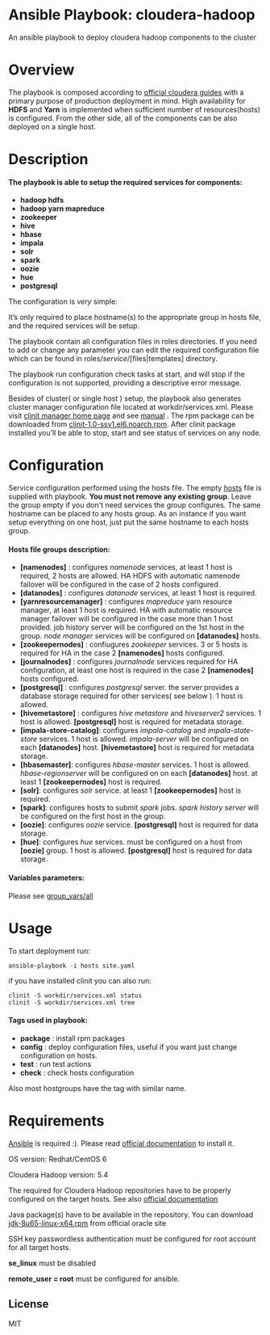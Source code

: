 # Ansible Playbook: cloudera-hadoop 

An ansible playbook to deploy cloudera hadoop components to the cluster
# Overview
The playbook is composed according to [official cloudera guides](http://www.cloudera.com/content/www/en-us/documentation/enterprise/5-4-x/topics/cdh_ig_command_line.html) with a primary purpose of production deployment in mind. High availability for **HDFS** and **Yarn** is implemented when sufficient number of resources(hosts) is configured. From the other side, all of the components can be also deployed on a single host.

# Description
#### The playbook is able to setup the required services for components:
* **hadoop hdfs**
* **hadoop yarn mapreduce**
* **zookeeper**
* **hive**
* **hbase**
* **impala**
* **solr**
* **spark**
* **oozie**
* **hue**
* **postgresql** 

The configuration is _very_ simple:

It’s only required to place hostname(s) to the appropriate group in hosts file, and the required services will be setup.

The playbook contain all configuration files in roles directories. If you need to add or change any parameter you can edit
the required configuration file which can be found in roles/_service_/[files|templates] directory.

The playbook run configuration check tasks at start, and will stop if the configuration is not supported,
providing a descriptive error message. 

Besides of cluster( or single host ) setup, the playbook also generates cluster manager configuration file located at workdir/services.xml.
Please visit [clinit manager home page](https://github.com/sergevs/clinit) and see [manual](https://github.com/sergevs/clinit/wiki) .
The rpm package can be downloaded from [clinit-1.0-ssv1.el6.noarch.rpm](https://github.com/sergevs/clinit/releases/download/1.0/clinit-1.0-ssv1.el6.noarch.rpm).
After clinit package installed you’ll be able to stop, start and see status of services on any node.

# Configuration
Service configuration performed using the hosts file. The empty [hosts](https://github.com/sergevs/ansible-cloudera-hadoop/blob/master/hosts) file is supplied with playbook. **You must not remove any existing group**. Leave the group empty if you don't need services the group configures. The same hostname can be placed to any hosts group. As an instance if you want setup everything on one host, just put the same hostname to each hosts group.

#### Hosts file groups description:
* **[namenodes]** : configures _namenode_ services, at least 1 host is required, 2 hosts are allowed. HA HDFS with automatic namenode failover will be configured in the case of 2 hosts configured.
* **[datanodes]** : configures _datanode_ services, at least 1 host is required.
* **[yarnresourcemanager]** : configures _mapreduce_ yarn resource manager, at least 1 host is required. HA with automatic resource manager failover will be configured in the case more than 1 host provided. job history server will be configured on the 1st host in the group.  _node manager_ services will be configured on **[datanodes]** hosts.
* **[zookeepernodes]** : confiugures _zookeeper_ services. 3 or 5 hosts is required for HA in the case 2 **[namenodes]** hosts configured.
* **[journalnodes]** : configures _journalnode_ services required for HA configuration, at least one host is required in the case 2 **[namenodes]** hosts configured.
* **[postgresql]** : configures _postgresql_ server. the server provides a database storage required for other services( see below ). 1 host is allowed.
* **[hivemetastore]** : configures _hive metastore_ and _hiveserver2_ services. 1 host is allowed. **[postgresql]** host is required for metadata storage.
* **[impala-store-catalog]**: configures _impala-catalog_ and _impala-state-store_ services. 1 host is allowed. _impala-server_ will be configured on each **[datanodes]** host. **[hivemetastore]** host is required for metadata storage.
* **[hbasemaster]**: configures _hbase-master_ services. 1 host is allowed. _hbase-regionserver_ will be configured on on each **[datanodes]** host. at least 1 **[zookeepernodes]** host is required.
* **[solr]**: configures _solr_ service. at least 1 **[zookeepernodes]** host is required.
* **[spark]**: configures hosts to submit _spark_ jobs. _spark history server_ will be configured on the first host in the group.
* **[oozie]**: configures _oozie_ service. **[postgresql]** host is required for data storage.
* **[hue]**: configures _hue_ services. must be configured on a host from **[oozie]** group. 1 host is allowed. **[postgresql]** host is required for data storage.

#### Variables parameters:
Please see [group_vars/all](https://github.com/sergevs/ansible-cloudera-hadoop/blob/master/group_vars/all)

# Usage
To start deployment run:

    ansible-playbook -i hosts site.yaml 

if you have installed clinit you can also run:

    clinit -S workdir/services.xml status
    clinit -S workdir/services.xml tree

#### Tags used in playbook:
* **package** : install rpm packages
* **config** : deploy configuration files, useful if you want just change configuration on hosts.
* **test** : run test actions
* **check** : check hosts configuration

Also most hostgroups have the tag with similar name.

# Requirements
[Ansible](http://www.ansible.com) is required :). Please read [official documentation](http://docs.ansible.com/ansible/intro_installation.html#latest-release-via-yum) to install it.

OS version: Redhat/CentOS 6

Cloudera Hadoop version: 5.4

The required for Cloudera Hadoop repositories have to be properly configured on the target hosts.
See also [official documentation](http://www.cloudera.com/content/www/en-us/documentation/enterprise/latest/topics/cdh_ig_yumrepo_local_create.html)

Java package(s) have to be available in the repository. You can download [jdk-8u65-linux-x64.rpm](http://www.oracle.com/technetwork/java/javase/downloads/java-archive-javase8-2177648.html#jdk-8u60-oth-JPR) from official oracle site

SSH key passwordless authentication must be configured for root account for all target hosts.

**se_linux** must be disabled

**remote_user = root** must be configured for ansible.

## License

MIT
